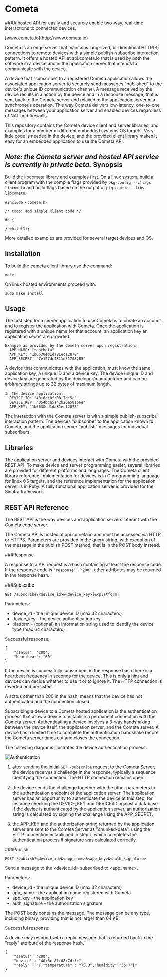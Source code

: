 Cometa
======
###A hosted API for easily and securely enable two-way, real-time interactions to connected devices.

[www.cometa.io](http://www.cometa.io)

Cometa is an edge server that maintains long-lived, bi-directional HTTP(S) connections to remote devices with a simple publish-subscribe interaction pattern. It offers a hosted API at api.cometa.io that is used by both the software in a device and in the application server that intends to communicate with the device.

A device that "subscribe" to a registered Cometa application allows the associated application server to securely send messages "published" to the device's unique ID communication channel. A message received by the device results in a action by the device and in a response message, that is sent back to the Cometa server and relayed to the application server in a synchronous operation. This way Cometa delivers low-latency, one-to-one messages between your application server and enabled devices regardless of NAT and firewalls.

This repository contains the Cometa device client and server libraries, and examples for a number of different embedded systems OS targets. Very little code is needed in the device, and the provided client library makes it easy for an embedded application to use the Cometa API.

*Note: the Cometa server and hosted API service is currently in private beta.*
Synopsis
--------
Build the libcometa library and examples first. On a linux system, build a client program with the compile flags provided by `pkg-config --cflags libcometa`
and build flags based on the output of `pkg-config --libs libcometa`.

	#include <cometa.h>

	/* todo: add simple client code */
	
	do {
	
	} while(1);

More detailed examples are provided for several target devices and OS.

Installation
--------
To build the cometa client library use the command:

	make

On linux hosted environments proceed with:

	sudo make install

Usage
------
The first step for a server application to use Cometa is to create an account and to register the application with Cometa. Once the application is registered with a unique name for that account, an application key an application secret are provided.

    Example as provided by the Cometa server upon registration:
      APP_NAME: "testbeta"
      APP_KEY: "1b6630ed1da81ec12878"
      APP_SECRET: "7e127dc4811d51708285"

A device that communicates with the application, must know the same application key, a unique ID and a device key. The device unique ID and device key are generated by the developer/manufacturer and can be arbitrary strings up to 32 bytes of maximum length.

    In the device application:
      DEVICE_ID: "40:6c:8f:08:7d:5c"
      DEVICE_KEY: "054bca5142b26a581b6e"
      APP_KEY: "1b6630ed1da81ec12878"

The interaction with the Cometa server is with a simple publish-subscribe interaction pattern. The devices "subscribe" to the application known to Cometa, and the application server "publish" messages for individual subscribers.

Libraries
----
The application server and devices interact with Cometa with the provided REST API. To make device and server programming easier, several libraries are provided for different platforms and languages. The Cometa client library reference implementation for devices is in C programming language for linux OS targets, and the reference implementation for the application server is in Ruby. A fully functional application server is provided for the Sinatra framework.

REST API Reference
--------

The REST API is the way devices and application servers interact with the Cometa edge server.

The Cometa API is hosted at api.cometa.io and must be accessed via HTTP or HTTPS. Parameters are provided in the query string, with exception of the message in the publish POST method, that is in the POST body instead.

###Response

A response to a API request is a hash containing at least the response code. If the response code is `"response": "200"`, other attributes may be returned in the response hash.

###Subscribe

    GET /subscribe?<device_id>&<device_key>[&<platform]

Parameters:

* device\_id - the unique device ID (max 32 characters)
* device\_key - the device authentication key
* platform - (optional) an information string used to identify the device type (max 64 characters)

Successful response:

	{
		"status": "200",
		"heartbeat": "60"
	}

If the device is successfully subscribed, in the response hash there is a heartbeat frequency in seconds for the device. This is only a hint and devices can decide whether to use it or to ignore it. The HTTP connection is reverted and persisted.

A status other than 200 in the hash, means that the device has not authenticated and the connection closed. 

Subscribing a device to a Cometa hosted application is the authentication process that allow a device to establish a permanent connection with the Cometa server. Authenticating a device involves a 3-way handshaking between the device itself, the application server, and the Cometa server. A device has a limited time to complete the authentication handshake before the Cometa server times out and closes the connection.

The following diagrams illustrates the device authentication process:

![Authentication](http://www.websequencediagrams.com/cgi-bin/cdraw?lz=b3B0IERldmljZSBBdXRoZW50aWNhdGlvbiBTZXF1ZW5jZQpwYXJ0aWNpcGFuACMIAAYNV2ViQXBwABkNQ29tZXRhCgBSBi0-AAkGOiBHRVQgL3N1YnNjcmliZT88YXBwX25hbWU-JjxkAH4FX2lkPgoANwYtPgCBEAY6IENvbm5lYwCBDgVlc3RhYmxpc2hlZCAoImNoYWxsZW5nZSIpAGIJAIEHBjogaHR0cDoveW91cmFwcC9hAIFQCmU_AGELAG8Ja2V5PiYAgQsFAAQGAFIJPgoAgVkGAIEFCkhNQUMoAHIJLCBzZWNyZXQAeAoAgWUIKABHBzoAGhcpAIFYEQCDAAdTAIIZCGQgKCIyMDAiKQplbmQKCg&s=rose)


1. after sending the initial `GET /subscribe` request to the Cometa Server, the device receives a challenge in the response, typically a sequence identifying the connection. The HTTP connection remains open.

2. the device sends the challenge together with the other parameters to the authentication endpoint of the application server. The application server has an opportunity to authenticate the device at this step, for instance checking the DEVICE\_KEY and DEVICE\ID against a database. If the device is authenticated by the application server, an authorization string is calculated by signing the challenge using the APP\_SECRET.

3. the APP\_KEY and the authorization string returned by the application server are sent to the Cometa Server as "chunked-data", using the HTTP connection established in step 1, which completes the authentication process if signature was calculated correctly.

###Publish

	POST /publish?<device_id>&<app_name>&<app_key>&<auth_signature>
	
Send a message to the <device\_id> subscribed to <app\_name>.

Parameters:

* device\_id - the unique device ID (max 32 characters)
* app\_name - the application name registered with Cometa
* app\_key - the application key
* auth\_signature - the authorization signature

The POST body contains the message. The message can be any type, including binary, providing that is not larger than 64 KB.

Successful response:

A device may respond with a reply message that is returned back in the "reply" attribute of the response hash.

	{
		"status": "200",
		"device" : "40:6c:8f:08:7d:5c",
		"reply" : "{ "temperature" : "75.3","humidity":"35.7"}"
	}

